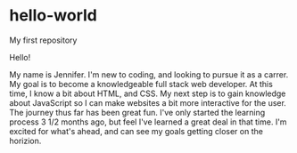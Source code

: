 # hello-world
My first repository

Hello! 

My name is Jennifer.  I'm new to coding, and looking to pursue it as a carrer.
My goal is to become a knowledgeable full stack web developer.  At this time, 
I know a bit about HTML, and CSS.  My next step is to gain knowledge about 
JavaScript so I can make websites a bit more interactive for the user.  The 
journey thus far has been great fun.  I've only started the learning process
3 1/2 months ago, but feel I've learned a great deal in that time.  I'm excited
for what's ahead, and can see my goals getting closer on the horizion. 
